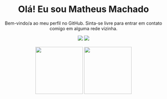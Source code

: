 
<!--
**mmdec/mmdec** is a ✨ _special_ ✨ repository because its `README.md` (this file) appears on your GitHub profile.

Here are some ideas to get you started:

- 🔭 I’m currently working on ...
- 🌱 I’m currently learning ...
- 👯 I’m looking to collaborate on ...
- 🤔 I’m looking for help with ...
- 💬 Ask me about ...
- 📫 How to reach me: ...
- 😄 Pronouns: ...
- ⚡ Fun fact: ...
-->

<div align="center">
  <h1>Olá! Eu sou Matheus Machado</h1>
  <p>Bem-vindo/a ao meu perfil no GitHub. Sinta-se livre para entrar em contato comigo em alguma rede vizinha.</p>
</div>

<div align="center">
  <a href="https://www.linkedin.com/in/mmdec/" target="_blank"><img src="https://img.shields.io/badge/-LinkedIn-%230077B5?style=for-the-badge&logo=linkedin&logoColor=white" target="_blank"></a> 
  <a href="mailto:mmdec.dev@gmail.com" target="_blank"><img src="https://img.shields.io/badge/Gmail-D14836?style=for-the-badge&logo=gmail&logoColor=white" target="_blank"></a>
</div><br>

<div align="center">
  <img height="150em"src="https://github-readme-stats.vercel.app/api?username=mmdec&show_icons=true&theme=tokyonight" /> 
  <img height="150em" src="https://github-readme-stats.vercel.app/api/top-langs/?username=mmdec&theme=tokyonight&layout=compact" />
</div> 

